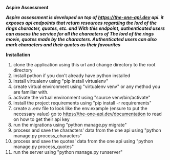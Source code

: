 **Aspire Assessment**

***Aspire assessment is developed on top of https://the-one-api.dev api. it exposes api endpoints that return resources regarding the lord of the rings character, quotes, etc. and
With this endpoint, authenticated users can assess the service for all the characters of The lord of the rings movie, quotes made by the characters. 
Authenticated users can also mark characters and their quotes as their favourites***

**Installation**

1. clone the application using this url and change directory to the root directory
2. install python if you don't already have python installed
3. install virtualenv using "pip install virtualenv"
4. create virtual environment using "virtualenv venv" or any method you are familiar with.
5. activate the virtual environment using "source venv/bin/activate"
6. install the project requirements using "pip install -r requirements"
7. create a .env file to look like the env.example (ensure to put the necessary value)
   go to https://the-one-api.dev/documentation to read on how to get their api key
9. run the migrations using "python manage.py migrate"
10. process and save the characters' data from the one api using "python manage.py process_characters"
11. process and save the quotes' data from the one api using "python manage.py process_quotes"
12. run the server using "python manage.py runserver"
